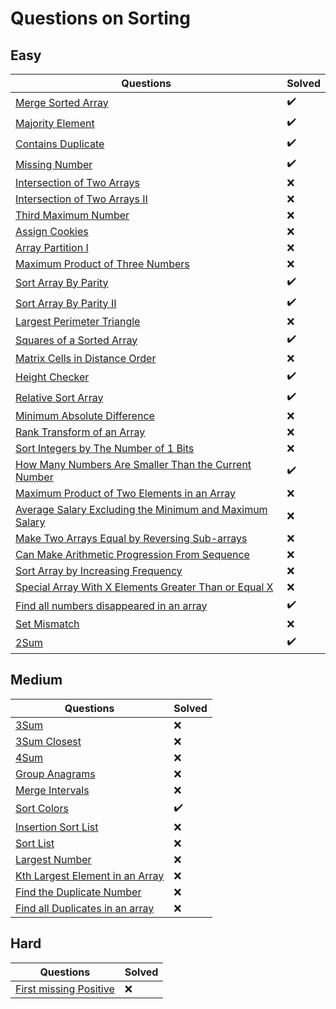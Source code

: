 # Questions on Sorting

## Easy

|Questions|Solved|
|---------|------|
[Merge Sorted Array](https://leetcode.com/problems/merge-sorted-array/) | :heavy_check_mark: |
[Majority Element](https://leetcode.com/problems/majority-element/) | :heavy_check_mark: |
[Contains Duplicate](https://leetcode.com/problems/contains-duplicate/) | :heavy_check_mark: |
[Missing Number](https://leetcode.com/problems/missing-number/) | :heavy_check_mark: |
[Intersection of Two Arrays](https://leetcode.com/problems/intersection-of-two-arrays/) | :x: |
[Intersection of Two Arrays II](https://leetcode.com/problems/intersection-of-two-arrays-ii/) | :x: |
[Third Maximum Number](https://leetcode.com/problems/third-maximum-number/) | :x: |
[Assign Cookies](https://leetcode.com/problems/assign-cookies/) | :x: |
[Array Partition I](https://leetcode.com/problems/array-partition-i/) | :x: |
[Maximum Product of Three Numbers](https://leetcode.com/problems/maximum-product-of-three-numbers/) | :x: |
[Sort Array By Parity](https://leetcode.com/problems/sort-array-by-parity/) | :heavy_check_mark: |
[Sort Array By Parity II](https://leetcode.com/problems/sort-array-by-parity-ii/) | :heavy_check_mark: |
[Largest Perimeter Triangle](https://leetcode.com/problems/largest-perimeter-triangle/) | :x: |
[Squares of a Sorted Array](https://leetcode.com/problems/squares-of-a-sorted-array/) | :heavy_check_mark: |
[Matrix Cells in Distance Order](https://leetcode.com/problems/matrix-cells-in-distance-order/) | :x: |
[Height Checker](https://leetcode.com/problems/height-checker/) | :heavy_check_mark: |
[Relative Sort Array](https://leetcode.com/problems/relative-sort-array/) | :heavy_check_mark: |
[Minimum Absolute Difference](https://leetcode.com/problems/minimum-absolute-difference/) | :x: |
[Rank Transform of an Array](https://leetcode.com/problems/rank-transform-of-an-array/) | :x: |
[Sort Integers by The Number of 1 Bits](https://leetcode.com/problems/sort-integers-by-the-number-of-1-bits/) | :x: |
[How Many Numbers Are Smaller Than the Current Number](https://leetcode.com/problems/how-many-numbers-are-smaller-than-the-current-number/) | :heavy_check_mark: |
[Maximum Product of Two Elements in an Array](https://leetcode.com/problems/maximum-product-of-two-elements-in-an-array/) | :x: |
[Average Salary Excluding the Minimum and Maximum Salary](https://leetcode.com/problems/average-salary-excluding-the-minimum-and-maximum-salary/) | :x: |
[Make Two Arrays Equal by Reversing Sub-arrays](https://leetcode.com/problems/make-two-arrays-equal-by-reversing-sub-arrays/) | :x: |
[Can Make Arithmetic Progression From Sequence](https://leetcode.com/problems/can-make-arithmetic-progression-from-sequence/) | :x: |
[Sort Array by Increasing Frequency](https://leetcode.com/problems/sort-array-by-increasing-frequency/) | :x: |
[Special Array With X Elements Greater Than or Equal X](https://leetcode.com/problems/special-array-with-x-elements-greater-than-or-equal-x/) | :x: |
[Find all numbers disappeared in an array](https://leetcode.com/problems/find-all-numbers-disappeared-in-an-array/) | :heavy_check_mark: |
[Set Mismatch](https://leetcode.com/problems/set-mismatch/) | :x: |
[2Sum](https://leetcode.com/problems/two-sum/) | :heavy_check_mark: |

## Medium

|Questions|Solved|
|---------|------|
[3Sum](https://leetcode.com/problems/3sum/) | :x: |
[3Sum Closest](https://leetcode.com/problems/3sum-closest/) | :x: |
[4Sum](https://leetcode.com/problems/4sum/) | :x: |
[Group Anagrams](https://leetcode.com/problems/group-anagrams/) | :x: |
[Merge Intervals](https://leetcode.com/problems/merge-intervals/) | :x: |
[Sort Colors](https://leetcode.com/problems/sort-colors/) | :heavy_check_mark: |
[Insertion Sort List](https://leetcode.com/problems/insertion-sort-list/) | :x: |
[Sort List](https://leetcode.com/problems/sort-list/) | :x: |
[Largest Number](https://leetcode.com/problems/largest-number/) | :x: |
[Kth Largest Element in an Array](https://leetcode.com/problems/kth-largest-element-in-an-array/) | :x: |
[Find the Duplicate Number](https://leetcode.com/problems/find-the-duplicate-number/) | :x: |
[Find all Duplicates in an array](https://leetcode.com/problems/find-all-duplicates-in-an-array/) | :x: |

## Hard

|Questions|Solved|
|---------|------|
[First missing Positive](https://leetcode.com/problems/first-missing-positive/) | :x: |
